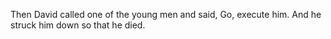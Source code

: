 Then David called one of the young men and said, Go, execute him. And he struck him down so that he died.
